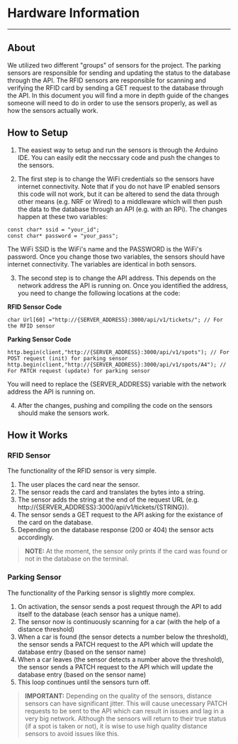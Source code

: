 # Hardware Information

---

## About

We utilized two different "groups" of sensors for the project. The parking sensors are responsible for sending and updating the status to the database through the API. The RFID sensors are responsible for scanning and verifying the RFID card by sending a GET request to the database through the API. In this document you will find a more in depth guide of the changes someone will need to do in order to use the sensors properly, as well as how the sensors actually work.

## How to Setup

1. The easiest way to setup and run the sensors is through the Arduino IDE. You can easily edit the neccssary code and push the changes to the sensors.

2. The first step is to change the WiFi credentials so the sensors have internet connectivity. Note that if you do not have IP enabled sensors this code will not work, but it can be altered to send the data through other means (e.g. NRF or Wired) to a middleware which will then push the data to the database through an API (e.g. with an RPi). The changes happen at these two variables:
```
const char* ssid = "your_id";
const char* password = "your_pass";
```
The WiFi SSID is the WiFi's name and the PASSWORD is the WiFi's password. Once you change those two variables, the sensors should have internet connectivity. The variables are identical in both sensors.

3. The second step is to change the API address. This depends on the network address the API is running on. Once you identified the address, you need to change the following locations at the code:

**RFID Sensor Code**
```
char Url[60] ="http://{SERVER_ADDRESS}:3000/api/v1/tickets/"; // For the RFID sensor
```
**Parking Sensor Code**
```
http.begin(client,"http://{SERVER_ADDRESS}:3000/api/v1/spots"); // For POST request (init) for parking sensor 
http.begin(client,"http://{SERVER_ADDRESS}:3000/api/v1/spots/A4"); // For PATCH request (update) for parking sensor
```
You will need to replace the {SERVER_ADDRESS} variable with the network address the API is running on.

4. After the changes, pushing and compiling the code on the sensors should make the sensors work.

## How it Works

### RFID Sensor

The functionality of the RFID sensor is very simple.
1. The user places the card near the sensor.
2. The sensor reads the card and translates the bytes into a string.
3. The sensor adds the string at the end of the request URL (e.g. http://{SERVER_ADDRESS}:3000/api/v1/tickets/{STRING}).
4. The sensor sends a GET request to the API asking for the existance of the card on the database.
5. Depending on the database response (200 or 404) the sensor acts accordingly.

>**NOTE:** At the moment, the sensor only prints if the card was found or not in the database on the terminal.

### Parking Sensor

The functionality of the Parking sensor is slightly more complex.
1. On activation, the sensor sends a post request through the API to add itself to the database (each sensor has a unique name).
2. The sensor now is continuously scanning for a car (with the help of a distance threshold)
3. When a car is found (the sensor detects a number below the threshold), the sensor sends a PATCH request to the API which will update the database entry (based on the sensor name)
4. When a car leaves (the sensor detects a number above the threshold), the sensor sends a PATCH request to the API which will update the database entry (based on the sensor name)
5. This loop continues until the sensors turn off.

>**IMPORTANT:** Depending on the quality of the sensors, distance sensors can have significant jitter. This will cause unecessary PATCH requests to be sent to the API which can result in issues and lag in a very big network. Although the sensors will return to their true status (if a spot is taken or not), it is wise to use high quality distance sensors to avoid issues like this.
